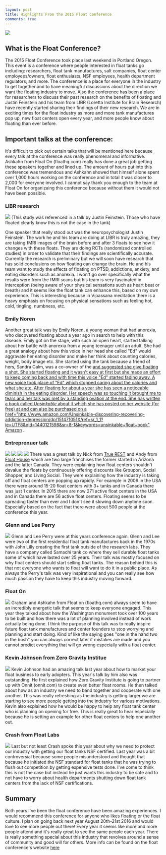 ```yaml
---
layout: post
title: Highlights From the 2015 Float Conference
comments: true
---
```

<a href="http://floatconference.com/" target="blank"><img src="{{ site.baseurl }}/images/2015conference/floatcon.png" /></a>

<h2>What is the Float Conference?</h2>
The 2015 Float Conference took place last weekend in Portland Oregon.  This event is a conference where people interested in float tanks go including: researchers, float tank manufactures, salt companies, float center employees/owners, float enthusiasts, NSF employees, health department regulators, and more. The conference is a place for everyone in the industry to get together and to have meaningful discussions about the direction we want the floating industry to move.  Also the conference has been a place for researchers to discuss their past research on the benefits of floating and Justin Feinstein and his team from LIBR (Loretta Institute for Brain Research) have recently started sharing their findings of their new research.  We are in exciting times for the float industry as more and more tank manufactures pop up, new float centers open every year, and more people know about floating than ever before.  

<h2>Important talks at the conference:</h2>

It's difficult to pick out certain talks that will be mentioned here because every talk at the conference was really phenomenal and informative.  Ashkahn from Float On (floathq.com) really has done a great job getting these speakers together and lined up.  The amount of hours put into this conference was tremendous and Ashkahn showed that himself alone spent over 1,000 hours working on the conference and in total it was closer to 2,000 for everyone involved.  I cannot say thank you enough to the team at Float On for organizaing this conference because without them it would not have been possible.

<h3>LIBR research</h3>
<a href="http://www.laureateinstitute.org/justin-feinstein.html" target="blank"><img src="{{ site.baseurl }}/images/2015conference/IMG_6631.jpg" /></a>
(This study was referenced in a talk by Justin Feinstein.  Those who have floated clearly know this is not the case in the tank)


One speaker that really stood out was the neuropsychologist Justin Feinstein.  The work he and his team are doing at LIBR is truly amazing, they are taking fMRI images of the brain before and after 3 floats to see how it changes with these floats.  They are doing RCTs (randomized controlled studies) in order to validate that their findings are scientifically accurate. Currently the research is preliminary but we will soon have research that has solid conclusions on how floating can change the brain.  He and his team want to study the effects of floating on PTSD, addictions, anxiety, and eating disorders such as anorexia.  I won't go over specifically what the results were from the fMRI scans but his team is very fascinated in interception (being aware of your physical sensations such as heart beat or breath) and it seems like the float tank can enhance this, based on my own experience.  This is interesting because in Vipassana meditation there is a heavy emphasis on focusing on physical sensations such as feeling hot, cold, tingling, numbness, etc.  

<h3>Emily Noren</h3>
Another great talk was by Emily Noren, a young woman that had anorexia, who discovered floating about a year ago in search to help with this disease. Emily got on the stage, with such an open heart, started talking about her battle with anorexia from a young teenager until an adult.  She had a great analogy about how this voice in her head she called "Ed" would aggravate her eating disorder and make her think about counting calories, weight, body image etc.  She started using the tank because a friend of hers, Sandra Calm, was a co-owner of the <a href="http://www.floatshoppe.com/" Float Shoppe</a> and suggested she give floating a shot.  She started floating and it wasn't easy at first but she made an effort to keep coming back and with time this voice "Ed" started fading away. A new voice took place of "Ed" which stopped caring about the calories and what she ate.  After floating for about a year she has seen a noticeable diminish in the eating disorder.  Her speech was so touching it brought me to tears and her talk was met by a standing ovation at the end.  She has written a book called <i>Unsinkable</i> about it which she has posted on her website (for free) at <a href="http://emilykatenoren.com" emilykatenoren.com</a> and can also be purchased on a href="http://www.amazon.com/Unsinkable-discovering-recovering-addiction-depression/dp/151471051X/ref=sr_1_1?ie=UTF8&qid=1440121598&sr=8-1&keywords=unsinkable+float+book" Amazon</a> .

<h3>Entreprenuer talk</h3>
<img src="{{ site.baseurl }}/images/2015conference/IMG_6633.jpg" />
<img src="{{ site.baseurl }}/images/2015conference/IMG_6634.jpg" />
<img src="{{ site.baseurl }}/images/2015conference/IMG_6636.jpg" />
<img src="{{ site.baseurl }}/images/2015conference/IMG_6637.jpg" />
There was a great talk by Nick from <a href="http://truerest.com/">True REST</a> and Andy from <a href="http://www.floathouse.ca/">Float House</a> which are two large franchises the former started in Arizona and the latter Canada.  They were explaining how float centers shouldn't devalue the floats by continuously offering discounts like Groupon, Social Shopper, and Living Social.  They were explaining how the industry is taking off and float centers are popping up rapidly.  For example in 2009 in the USA there were around 15-20 float centers with 3+ tanks and in Canada there was just 1 center.  In 2015 there are now 271 active float centers in the USA and in Canada there are 56 active float centers.  Floating seems to be spreading faster than ever and I don't see it slowing down anytime soon.  Especially based on the fact that there were about 500 people at the conference this year.  

<h3>Glenn and Lee Perry</h3>
<a href="http://www.samadhitank.com/" target="blank"><img src="{{ site.baseurl }}/images/2015conference/IMG_6643.jpg" /></a>
Glenn and Lee Perry were at this years conference again.  Glenn and Lee were two of the first residential float tank manufactures back in the 1970s with John Lilly creating the first tank outside of the research labs. They have a company called Samadhi tank co where they sell durable float tanks some of which have lasted over 25 years.  Their talk was mostly focused on why float centers should start selling float tanks.  The reason behind this is that not everyone who wants to float will want to do it in a public place.  As always the Perry's talk was very inspirational and you can really see how much passion they have to keep this industry moving forward.  


<h3>Float On</h3>
<a href="http://floathq.com" target="blank"><img src="{{ site.baseurl }}/images/2015conference/IMG_6652.jpg" /></a>
Graham and Ashkahn from Float on (floathq.com) always seem to have an incredibly energetic talk that seems to keep everyone engaged.  This year they talked about how the Washington monument took over 100 years to be built and how there was a lot of planning involved instead of work actually being done.  I think the purpose of this talk was to really inspire future float tank manufactures and center founders to stop worrying and planning and start doing.  Kind of like the saying goes "one in the hand two in the bush" you can always correct later if mistakes are made and you cannot predict everything that will go wrong especially with a float center.  

<h3>Kevin Johnson from Zero Gravity Institue</h3>
<a href="http://www.zerogravityinstitute.com/" target="blank"><img src="{{ site.baseurl }}/images/2015conference/IMG_6655.jpg" /></a>
Kevin Johnson had an amazing talk last year about how to market your float business to early adopters.  This year's talk by him also was outstanding.  He first explained how Zero Gravity Institute is going to partner up with Onnit (onnit.com) to create even better float rooms.  He then talked about how as an industry we need to band together and cooperate with one another.  This was really refreshing as the industry is getting larger we are starting to see more people getting into the industry for various motivations.  Kevin also explained how he would be happy to help any float tank center who is planning on opening for free.  This is really great to hear especially because he is setting an example for other float centers to help one another out.  



<h3>Crash from Float Labs</h3>
<a href="http://thefloatlab.com/" target="blank"><img src="{{ site.baseurl }}/images/2015conference/IMG_6664.jpg" /></a>
Last but not least Crash spoke this year about why we need to protect our industry with getting our float tanks NSF certified.  Last year was a bit controversial because some people misunderstood and thought that because he initiated the NSF standard for float tanks that he was trying to flush out competition by getting expensive tests done.  I've come to think this is not the case but instead he just wants this industry to be safe and to not have to worry about health departments shutting down float tank centers from the lack of NSF certifications.  


<h2>Summary</h2>
Both years I've been the float conference have been amazing experiences.  I would recommend this conference for anyone who likes floating or the float culture.  I plan on going back next year August 20th-21st 2016 and would love to see more people out there! Every year it seems like more and more people attend and it's really great to see the same people each year.  There is really something special about this industry that revolves around a sense of community and good will for others.  More info can be found on the float conference's website  <a href="http://floatconference.com">here</a>

